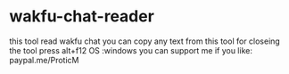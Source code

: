 # wakfu-chat-reader
this tool read wakfu chat you can copy any text from this tool
for closeing the tool press alt+f12
OS :windows
you can support me if you like: 
paypal.me/ProticM
